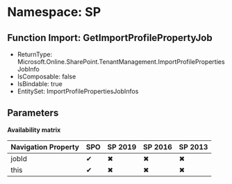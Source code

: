 # Namespace: SP

## Function Import: GetImportProfilePropertyJob

- ReturnType: Microsoft.Online.SharePoint.TenantManagement.ImportProfilePropertiesJobInfo
- IsComposable: false
- IsBindable: true
- EntitySet: ImportProfilePropertiesJobInfos

## Parameters

**Availability matrix**

Navigation Property | SPO | SP 2019 | SP 2016 | SP 2013
----------|-----|---------|---------|--------
jobId | ✔ | ✖ | ✖ | ✖
this | ✔ | ✖ | ✖ | ✖

